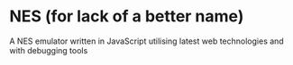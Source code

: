 NES (for lack of a better name)
===

A NES emulator written in JavaScript utilising latest web technologies and with debugging tools


